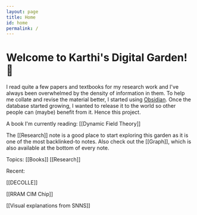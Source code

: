 ```yaml
---
layout: page
title: Home
id: home
permalink: /
---
```


# Welcome to Karthi's Digital Garden! 🌱

I read quite a few papers and textbooks for my research work and I've always been overwhelmed by the density of information in them. To help me collate and revise the material better, I started using [Obsidian](https://obsidian.md). Once the database started growing, I wanted to release it to the world so other people can (maybe) benefit from it. Hence this project.

A book I'm currently reading: [[Dynamic Field Theory]]

The [[Research]] note is a good place to start exploring this garden as it is one of the most backlinked-to notes. Also check out the [[Graph]], which is also available at the bottom of every note.

Topics:
[[Books]] [[Research]]

Recent:

[[DECOLLE]]

[[RRAM CIM Chip]]

[[Visual explanations from SNNS]]

<style>
  .wrapper {
    max-width: 46em;
  }
</style>
